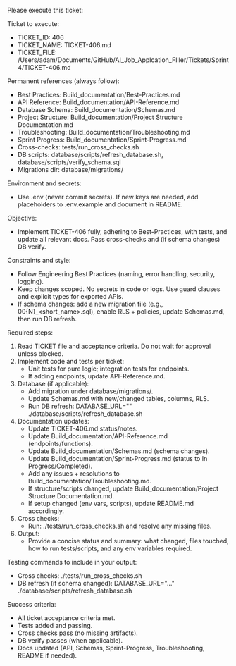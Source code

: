 Please execute this ticket:

Ticket to execute:
- TICKET_ID: 406
- TICKET_NAME: TICKET-406.md
- TICKET_FILE: /Users/adam/Documents/GitHub/AI_Job_Applcation_FIller/Tickets/Sprint 4/TICKET-406.md

Permanent references (always follow):
- Best Practices: Build_documentation/Best-Practices.md
- API Reference: Build_documentation/API-Reference.md
- Database Schema: Build_documentation/Schemas.md
- Project Structure: Build_documentation/Project Structure Documentation.md
- Troubleshooting: Build_documentation/Troubleshooting.md
- Sprint Progress: Build_documentation/Sprint-Progress.md
- Cross-checks: tests/run_cross_checks.sh
- DB scripts: database/scripts/refresh_database.sh, database/scripts/verify_schema.sql
- Migrations dir: database/migrations/

Environment and secrets:
- Use .env (never commit secrets). If new keys are needed, add placeholders to .env.example and document in README.

Objective:
- Implement TICKET-406 fully, adhering to Best-Practices, with tests, and update all relevant docs. Pass cross-checks and (if schema changes) DB verify.

Constraints and style:
- Follow Engineering Best Practices (naming, error handling, security, logging).
- Keep changes scoped. No secrets in code or logs. Use guard clauses and explicit types for exported APIs.
- If schema changes: add a new migration file (e.g., 00{N}_<short_name>.sql), enable RLS + policies, update Schemas.md, then run DB refresh.

Required steps:
1) Read TICKET file and acceptance criteria. Do not wait for approval unless blocked.
2) Implement code and tests per ticket:
   - Unit tests for pure logic; integration tests for endpoints.
   - If adding endpoints, update API-Reference.md.
3) Database (if applicable):
   - Add migration under database/migrations/.
   - Update Schemas.md with new/changed tables, columns, RLS.
   - Run DB refresh:
     DATABASE_URL="<supabase-connection-string>" ./database/scripts/refresh_database.sh
4) Documentation updates:
   - Update TICKET-406.md status/notes.
   - Update Build_documentation/API-Reference.md (endpoints/functions).
   - Update Build_documentation/Schemas.md (schema changes).
   - Update Build_documentation/Sprint-Progress.md (status to In Progress/Completed).
   - Add any issues + resolutions to Build_documentation/Troubleshooting.md.
   - If structure/scripts changed, update Build_documentation/Project Structure Documentation.md.
   - If setup changed (env vars, scripts), update README.md accordingly.
5) Cross checks:
   - Run: ./tests/run_cross_checks.sh and resolve any missing files.
6) Output:
   - Provide a concise status and summary: what changed, files touched, how to run tests/scripts, and any env variables required.

Testing commands to include in your output:
- Cross checks: ./tests/run_cross_checks.sh
- DB refresh (if schema changed): DATABASE_URL="..." ./database/scripts/refresh_database.sh

Success criteria:
- All ticket acceptance criteria met.
- Tests added and passing.
- Cross checks pass (no missing artifacts).
- DB verify passes (when applicable).
- Docs updated (API, Schemas, Sprint-Progress, Troubleshooting, README if needed). 